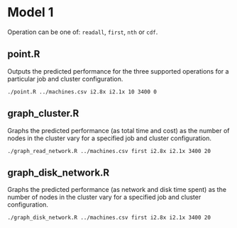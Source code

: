 # Model 1

Operation can be one of: `readall`, `first`, `nth` or `cdf`.

## point.R

Outputs the predicted performance for the three supported operations for a
particular job and cluster configuration.

`./point.R ../machines.csv i2.8x i2.1x 10 3400 0`

## graph_cluster.R

Graphs the predicted performance (as total time and cost) as the number of
nodes in the cluster vary for a specified job and cluster configuration.

`./graph_read_network.R ../machines.csv first i2.8x i2.1x 3400 20`

## graph_disk_network.R

Graphs the predicted performance (as network and disk time spent) as the number
of nodes in the cluster vary for a specified job and cluster configuration.

`./graph_disk_network.R ../machines.csv first i2.8x i2.1x 3400 20`

